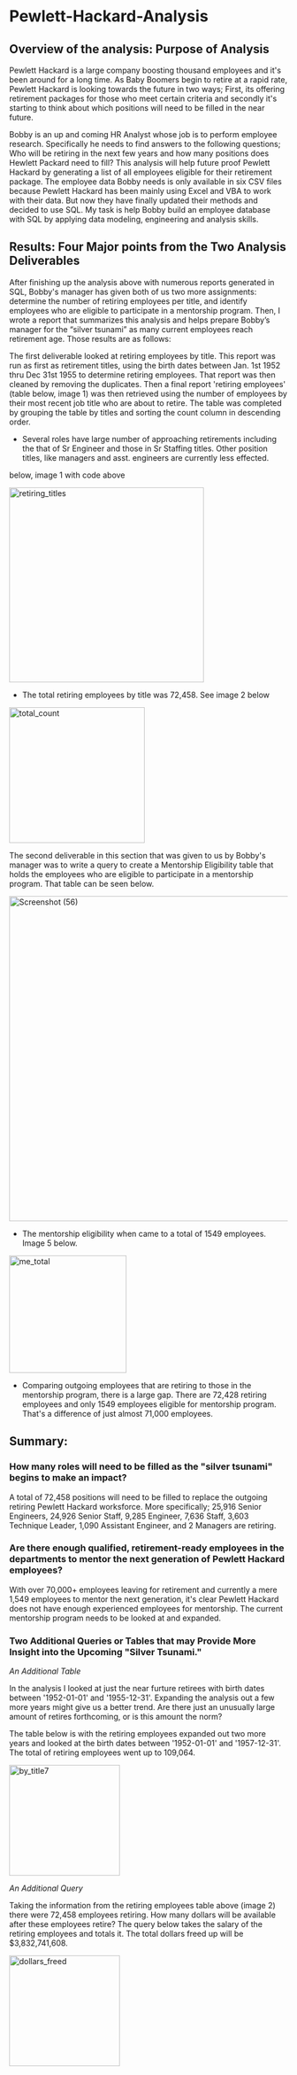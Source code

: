 # Pewlett-Hackard-Analysis

## Overview of the analysis: Purpose of Analysis

Pewlett Hackard is a large company boosting thousand employees and it's been around for a long time. As Baby Boomers begin to retire at a rapid rate, Pewlett Hackard is looking towards the future in two ways; First, its offering retirement packages for those who meet certain criteria and secondly it's starting to think about which positions will need to be filled in the near future. 

Bobby is an up and coming HR Analyst whose job is to perform employee research. Specifically he needs to find answers to the following questions; Who will be retiring in the next few years and how many positions does Hewlett Packard need to fill? This analysis will help future proof Pewlett Hackard by generating a list of all employees eligible for their retirement package. The employee data Bobby needs is only available in six CSV files because Pewlett Hackard has been mainly using Excel and VBA to work with their data. But now they have finally updated their methods and decided to use SQL. My task is help Bobby build an employee database with SQL by applying data modeling, engineering and analysis skills.


## Results: Four Major points from the Two Analysis Deliverables

After finishing up the analysis above with numerous reports generated in SQL, Bobby's manager has given both of us two more assignments: determine the number of retiring employees per title, and identify employees who are eligible to participate in a mentorship program. Then, I wrote a report that summarizes this analysis and helps prepare Bobby’s manager for the “silver tsunami” as many current employees reach retirement age. Those results are as follows:

The first deliverable looked at retiring employees by title. This report was run as first as retirement titles, using the birth dates between Jan. 1st 1952 thru Dec 31st 1955 to determine retiring employees. That report was then cleaned by removing the duplicates. Then a final report 'retiring employees' (table below, image 1) was then retrieved using the number of employees by their most recent job title who are about to retire. The table was completed by grouping the table by titles and sorting the count column in descending order. 

* Several roles have large number of approaching retirements including the that of Sr Engineer and those in Sr Staffing titles. Other position titles, like managers and asst. engineers are currently less effected. 

below, image 1 with code above

<img width="352" alt="retiring_titles" src="https://user-images.githubusercontent.com/102890151/169722142-563e39e7-d84b-4393-9a62-dbd231c3a644.png">


* The total retiring employees by title was 72,458. See image 2 below 

<img width="245" alt="total_count" src="https://user-images.githubusercontent.com/102890151/169722814-93b35593-9d1b-452e-8294-ca66e225ac25.png">

The second deliverable in this section that was given to us by Bobby's manager was to write a query to create a Mentorship Eligibility table that holds the employees who are eligible to participate in a mentorship program. That table can be seen below.

<img width="587" alt="Screenshot (56)" src="https://user-images.githubusercontent.com/102890151/169675932-740bacc7-1e71-4ba4-9369-7a4ecff83b23.png">

* The mentorship eligibility when came to a total of 1549 employees. Image 5 below. 

<img width="212" alt="me_total" src="https://user-images.githubusercontent.com/102890151/169723156-2ddb3f0c-f0f8-42fc-b93e-7b489d3cd4d8.png">

* Comparing outgoing employees that are retiring to those in the mentorship program, there is a large gap. There are 72,428 retiring employees and only 1549 employees eligible for mentorship program. That's a difference of just almost 71,000 employees. 

## Summary: 

### How many roles will need to be filled as the "silver tsunami" begins to make an impact?
A total of 72,458 positions will need to be filled to replace the outgoing retiring Pewlett Hackard worksforce. More specifically; 25,916 Senior Engineers, 24,926 Senior Staff, 9,285 Engineer, 7,636 Staff, 3,603 Technique Leader, 1,090 Assistant Engineer, and 2 Managers are retiring.


### Are there enough qualified, retirement-ready employees in the departments to mentor the next generation of Pewlett Hackard employees?
With over 70,000+ employees leaving for retirement and currently a mere 1,549 employees to mentor the next generation, it's clear Pewlett Hackard does not have enough experienced employees for mentorship. The current mentorship program needs to be looked at and expanded.


### Two Additional Queries or Tables that may Provide More Insight into the Upcoming "Silver Tsunami."

*An Additional Table*

In the analysis I looked at just the near furture retirees with birth dates between '1952-01-01' and '1955-12-31'. Expanding the analysis out a few more years might give us a better trend. Are there just an unusually large amount of retires forthcoming, or is this amount the norm?

The table below is with the retiring employees expanded out two more years and looked at the birth dates between '1952-01-01' and '1957-12-31'. The total of retiring employees went up to 109,064. 

<img width="200" alt="by_title7" src="https://user-images.githubusercontent.com/102890151/169730304-cad83c49-21cb-48d2-b9c8-ee7a41b71c98.png">

*An Additional Query*

Taking the information from the retiring employees table above (image 2) there were 72,458 employees retiring. How many dollars will be available after these employees retire? The query below takes the salary of the retiring employees and totals it. The total dollars freed up will be $3,832,741,608.

<img width="200" alt="dollars_freed" src="https://user-images.githubusercontent.com/102890151/169736416-98dcab63-e519-440c-9552-b2d50b5d1260.png">

